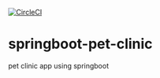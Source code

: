 [![CircleCI](https://dl.circleci.com/status-badge/img/gh/DevDPM/springboot-pet-clinic/tree/main.svg?style=svg&circle-token=7031570d9b29d565a57d343002a4528d0960011e)](https://dl.circleci.com/status-badge/redirect/gh/DevDPM/springboot-pet-clinic/tree/main)
# springboot-pet-clinic

pet clinic app using springboot

